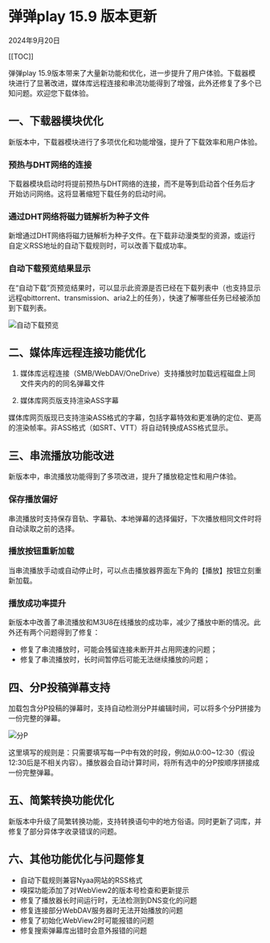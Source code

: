 # 弹弹play 15.9 版本更新

2024年9月20日

[[TOC]]

弹弹play 15.9版本带来了大量新功能和优化，进一步提升了用户体验。下载器模块进行了显著改进，媒体库远程连接和串流功能得到了增强，此外还修复了多个已知问题。欢迎您下载体验。

## 一、下载器模块优化

新版本中，下载器模块进行了多项优化和功能增强，提升了下载效率和用户体验。

### 预热与DHT网络的连接

下载器模块启动时将提前预热与DHT网络的连接，而不是等到启动首个任务后才开始访问网络。这将显著缩短下载任务的启动时间。

### 通过DHT网络将磁力链解析为种子文件

新增通过DHT网络将磁力链解析为种子文件。在下载非动漫类型的资源，或运行自定义RSS地址的自动下载规则时，可以改善下载成功率。

### 自动下载预览结果显示

在“自动下载”页预览结果时，可以显示此资源是否已经在下载列表中（也支持显示远程qbittorrent、transmission、aria2上的任务），快速了解哪些任务已经被添加到下载列表。

![自动下载预览](https://txc.gtimg.com/data/104929/2024/0927/e5770ff5ae421d31bbb7e4a7a63b49d7.webp)


## 二、媒体库远程连接功能优化

1. 媒体库远程连接（SMB/WebDAV/OneDrive）支持播放时加载远程磁盘上同文件夹内的的同名弹幕文件

2. 媒体库网页版支持渲染ASS字幕

媒体库网页版现已支持渲染ASS格式的字幕，包括字幕特效和更准确的定位、更高的渲染帧率。非ASS格式（如SRT、VTT）将自动转换成ASS格式显示。

## 三、串流播放功能改进

新版本中，串流播放功能得到了多项改进，提升了播放稳定性和用户体验。

### 保存播放偏好

串流播放时支持保存音轨、字幕轨、本地弹幕的选择偏好，下次播放相同文件时将自动读取之前的选择。

### 播放按钮重新加载

当串流播放手动或自动停止时，可以点击播放器界面左下角的【播放】按钮立刻重新加载。

### 播放成功率提升

新版本中改善了串流播放和M3U8在线播放的成功率，减少了播放中断的情况。此外还有两个问题得到了修复：

- 修复了串流播放时，可能会残留连接未断开并占用网速的问题；
- 修复了串流播放时，长时间暂停后可能无法继续播放的问题；

## 四、分P投稿弹幕支持

加载包含分P投稿的弹幕时，支持自动检测分P并编辑时间，可以将多个分P拼接为一份完整的弹幕。

![分P](https://txc.gtimg.com/data/104929/2024/0928/3e3d5f7d404504ff8814484bf37f50df.webp)

这里填写的规则是：只需要填写每一P中有效的时段，例如从0:00~12:30（假设12:30后是不相关内容）。播放器会自动计算时间，将所有选中的分P按顺序拼接成一份完整弹幕。

## 五、简繁转换功能优化

新版本中升级了简繁转换功能，支持转换语句中的地方俗语。同时更新了词库，并修复了部分异体字收录错误的问题。

## 六、其他功能优化与问题修复

- 自动下载规则兼容Nyaa网站的RSS格式
- 嗅探功能添加了对WebView2的版本号检查和更新提示
- 修复了播放器长时间运行时，无法检测到DNS变化的问题
- 修复连接部分WebDAV服务器时无法开始播放的问题
- 修复了初始化WebView2时可能报错的问题
- 修复搜索弹幕库出错时会意外报错的问题
